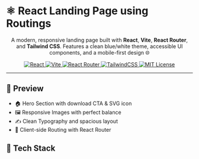 # ⚛️ React Landing Page using Routings
<p align="center">
  A modern, responsive landing page built with <b>React</b>, <b>Vite</b>, <b>React Router</b>, and <b>Tailwind CSS</b>.
  Features a clean blue/white theme, accessible UI components, and a mobile-first design 🌐
</p>

<p align="center">
  <!-- Badges -->
  <a href="https://react.dev" target="_blank">
    <img src="https://img.shields.io/badge/React-18+-61DAFB?logo=react&logoColor=white" alt="React" />
  </a>
  <a href="https://vitejs.dev" target="_blank">
    <img src="https://img.shields.io/badge/Vite-4+-646CFF?logo=vite&logoColor=white" alt="Vite" />
  </a>
  <a href="https://reactrouter.com" target="_blank">
    <img src="https://img.shields.io/badge/React%20Router-v6-CA4245?logo=reactrouter&logoColor=white" alt="React Router" />
  </a>
  <a href="https://tailwindcss.com" target="_blank">
    <img src="https://img.shields.io/badge/TailwindCSS-3+-38B2AC?logo=tailwindcss&logoColor=white" alt="TailwindCSS" />
  </a>
  <a href="https://opensource.org/licenses/MIT" target="_blank">
    <img src="https://img.shields.io/badge/License-MIT-green.svg" alt="MIT License" />
  </a>
</p>

<hr>


## 🌟 Preview
- 🏠 Hero Section with download CTA & SVG icon
- 🖼️ Responsive Images with perfect balance
- ✍️ Clean Typography and spacious layout
- 🔁 Client-side Routing with React Router

## 🧠 Tech Stack
